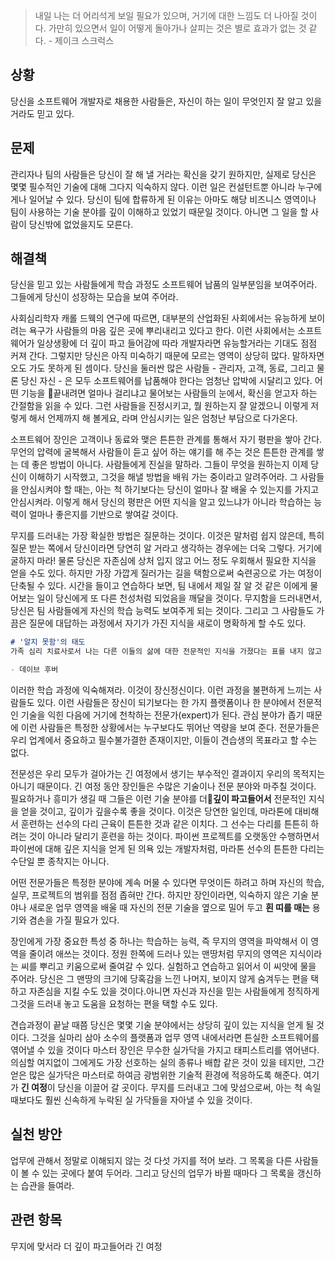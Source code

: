 > 내일 나는 더 어리석게 보일 필요가 있으며, 거기에 대한 느낌도 더 나아질 것이다. 가만히 있으면서 일이 어떻게 돌아가나 살피는 것은 별로 효과가 없는 것 같다. - 제이크 스크럭스

## 상황
당신을 소프트웨어 개발자로 채용한 사람들은, 자신이 하는 일이 무엇인지 잘 알고 있을 거라도 믿고 있다.

## 문제
관리자나 팀의 사람들은 당신이 잘 해 낼 거라는 확신을 갖기 원하지만, 실제로 당신은 몇몇 필수적인 기술에 대해 그다지 익숙하지 않다. 이런 일은 컨설턴트뿐 아니라 누구에게나 일어날 수 있다. 당신이 팀에 합류하게 된 이유는 아마도 해당 비즈니스 영역이나 팀이 사용하는 기술 분야를 깊이 이해하고 있었기 때문일 것이다. 아니면 그 일을 할 사람이 당신밖에 없었을지도 모른다.

## 해결책
당신을 믿고 있는 사람들에게 학습 과정도 소프트웨어 납품의 일부분임을 보여주어라. 그들에게 당신이 성장하는 모습을 보여 주어라.

사회심리학자 캐롤 드웩의 연구에 따르면, 대부분의 산업화된 사회에서는 유능하게 보이려는 욕구가 사람들의 마음 깊은 곳에 뿌리내리고 있다고 한다. 이런 사회에서는 소프트웨어가 일상생황에 더 깊이 파고 들어감에 따라 개발자라면 유능할거라는 기대도 점점 커져 간다. 그렇지만 당신은 아직 미숙하기 때문에 모르는 영역이 상당히 많다. 말하자면 오도 가도 못하게 된 셈이다. 당신을 둘러싼 많은 사람들 - 관리자, 고객, 동료, 그리고 물론 당신 자신 - 은 모두 소프트웨어를 납품해야 한다는 엄청난 압박에 시달리고 있다. 어떤 기능을 끝내려면 얼마나 걸리냐고 물어보는 사람들의 눈에서, 확신을 얻고자 하는 간절함을 읽을 수 있다. 그런 사람들을 진정시키고, 뭘 원하는지 잘 알겠으니 이렇게 저렇게 해서 언제까지 해 볼게요, 라며 안심시키는 일은 엄청난 부담으로 다가온다.

소프트웨어 장인은 고객이나 동료와 맺은 튼튼한 관계를 통해서 자기 평판을 쌓아 간다. 무언의 압력에 굴복해서 사람들이 듣고 싶어 하는 얘기를 해 주는 것은 튼튼한 관계를 쌓는 데 좋은 방법이 아니다. 사람들에게 진실을 말하라. 그들이 무엇을 원하는지 이제 당신이 이해하기 시작했고, 그것을 해낼 방법을 배워 가는 중이라고 알려주어라. 그 사람들을 안심시켜야 할 때는, 아는 척 하기보다는 당신이 얼마나 잘 배울 수 있는지를 가지고 안심시켜라. 이렇게 해서 당신의 평판은 어떤 지식을 알고 있느냐가 아니라 학습하는 능력이 얼마나 좋은지를 기반으로 쌓여갈 것이다.

무지를 드러내는 가장 확실한 방법은 질문하는 것이다. 이것은 말처럼 쉽지 않은데, 특히 질문 받는 쪽에서 당신이라면 당연히 알 거라고 생각하는 경우에는 더욱 그렇다. 거기에 굴하지 마라! 물론 당신은 자존심에 상처 입지 않고 어느 정도 우회해서 필요한 지식을 얻을 수도 있다. 하지만 가장 가깝게 질러가는 길을 택함으로써 숙련공으로 가는 여정이 단축될 수 있다. 시간을 들이고 연습하다 보면, 팀 내에서 제일 잘 알 것 같은 이에게 물어보는 일이 당신에게 또 다른 천성처럼 되었음을 깨달을 것이다. 무지함을 드러내면서, 당신은 팀 사람들에게 자신의 학습 능력도 보여주게 되는 것이다. 그리고 그 사람들도 가끔은 질문에 대답하는 과정에서 자기가 가진 지식을 새로이 명확하게 할 수도 있다.

```md
# '알지 못함'의 태도
가족 심리 치료사로서 나는 다른 이들의 삶에 대한 전문적인 지식을 가졌다는 표를 내지 않고 '알지 못함'의 태도로 사람들에게 다가가도록 배웠습니다. 이처럼 알지 못하는 듯 행동하는 것은 당신이 초보 치료사이건 초보 프로그래머이건 받아들이기 힘든 일입니다. 당신의 본능은 당신에게 무지를 숨기고 아는 척하라고 시키지만, 그렇게 하면 당신의 성장은 방해 받으며 성취해야 할 일도 가로막히게 될 뿐입니다. 직업을 바꾸면서 이 가르침은 내게 많은 도움이 되었습니다. 나는 사실 매일매일 스스로 무지하다는 느낌을 몸에 붙이도록 교육받았고, 그렇게 함으로써 내가 바른 길로 가고 있음을 알 수 있었습니다. 나는 성장하고 있었지요.

- 데이브 후버
```

이러한 학습 과정에 익숙해져라. 이것이 장신정신이다. 이런 과정을 불편하게 느끼는 사람들도 있다. 이런 사람들은 장신이 되기보다는 한 가지 플랫폼이나 한 분야에서 전문적인 기술을 익힌 다음에 거기에 천착하는 전문가(expert)가 된다. 관심 분야가 좁기 때문에 이런 사람들은 특정한 상황에서는 누구보다도 뛰어난 역량을 보여 준다. 전문가들은 우리 업계에서 중요하고 필수불가결한 존재이지만, 이들이 견습생의 목표라고 할 수는 없다.

전문성은 우리 모두가 걸아가는 긴 여정에서 생기는 부수적인 결과이지 우리의 목적지는 아니기 때문이다. 긴 여정 동안 장인들은 수많은 기술이나 전문 분야와 마주칠 것이다. 필요하거나 흥미가 생길 때 그들은 이런 기술 분야를 더**깊이 파고들어서** 전문적인 지식을 얻을 것이고, 깊이가 깊을수록 좋을 것이다. 이것은 당연한 일인데, 마라톤에 대비해서 훈련하는 선수의 다리 근육이 튼튼한 것과 같은 이치다. 그 선수는 다리를 튼튼히 하려는 것이 아니라 달리기 훈련을 하는 것이다. 파이썬 프로젝트를 오랫동안 수행하면서 파이썬에 대해 깊은 지식을 얻게 된 의욕 있는 개발자처럼, 마라톤 선수의 튼튼한 다리는 수단일 뿐 종착지는 아니다.

어떤 전문가들은 특정한 분야에 계속 머물 수 있다면 무엇이든 하려고 하며 자신의 학습, 실무, 프로젝트의 범위를 점점 좁혀만 간다. 하지만 장인이라면, 익숙하지 않은 기술 분야나 새로운 업무 영역을 배울 때 자신의 전문 기술을 옆으로 밀어 두고 **흰 띠를 매는** 용기와 겸손을 가질 필요가 있다.

장인에게 가장 중요한 특성 중 하나는 학습하는 능력, 즉 무지의 영역을 파악해서 이 영역을 줄이려 애쓰는 것이다. 정원 한쪽에 드러나 있는 맨땅처럼 무지의 영역은 지식이라는 씨를 뿌리고 키움으로써 줄여갈 수 있다. 실험하고 연습하고 읽어서 이 씨앗에 물을 주어라. 당신은 그 맨땅의 크기에 당혹감을 느낀 나머지, 보이지 않게 숨겨두는 편을 택하고 자존심을 지킬 수도 있을 것이다.아니면 자신과 자신을 믿는 사람들에게 정직하게 그것을 드러내 놓고 도움을 요청하는 편을 택할 수도 있다.

견습과정이 끝날 때쯤 당신은 몇몇 기술 분야에서는 상당히 깊이 있는 지식을 얻게 될 것이다. 그것을 실마리 삼아 소수의 플랫폼과 업무 영역 내에서라면 튼실한 소프트웨어를 엮어낼 수 있을 것이다 마스터 장인은 무수한 실가닥을 가지고 태피스트리를 엮어낸다. 의심할 여지없이 그에게도 가장 선호하는 실의 종류나 배합 같은 것이 있을 테지만, 그간 얻은 많은 실가닥은 마스터로 하여금 광범위한 기술적 환경에 적응하도록 해준다. 여기가 **긴 여정**이 당신을 이끌어 갈 곳이다. 무지를 드러내고 그에 맞섬으로써, 아는 척 속일 때보다도 훨씬 신속하게 누락된 실 가닥들을 자아낼 수 있을 것이다.

## 실천 방안
업무에 관해서 정말로 이해되지 않는 것 다섯 가지를 적어 보라. 그 목록을 다른 사람들이 볼 수 있는 곳에다 붙여 두어라. 그리고 당신의 업무가 바뀔 때마다 그 목록을 갱신하는 습관을 들여라.

## 관련 항목
무지에 맞서라
더 깊이 파고들어라
긴 여정